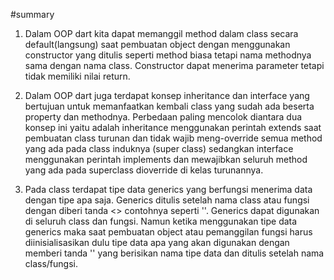 #summary

1. Dalam OOP dart kita dapat memanggil method dalam class secara default(langsung) saat pembuatan object dengan menggunakan constructor yang ditulis seperti method biasa tetapi nama methodnya sama dengan nama class. Constructor dapat menerima parameter tetapi tidak memiliki nilai return.

2. Dalam OOP dart juga terdapat konsep inheritance dan interface yang bertujuan untuk memanfaatkan kembali class yang sudah ada beserta property dan methodnya. Perbedaan paling mencolok diantara dua konsep ini yaitu adalah inheritance menggunakan perintah extends saat pembuatan class turunan dan tidak wajib meng-override semua method yang ada pada class induknya (super class) sedangkan interface menggunakan perintah implements dan mewajibkan seluruh method yang ada pada superclass dioverride di kelas turunannya.

3. Pada class terdapat tipe data generics yang berfungsi menerima data dengan tipe apa saja. Generics ditulis setelah nama class atau fungsi dengan diberi tanda <> contohnya seperti '<T>'. Generics dapat digunakan di seluruh class dan fungsi. Namun ketika menggunakan tipe data generics maka saat pembuatan object atau pemanggilan fungsi harus diinisialisasikan dulu tipe data apa yang akan digunakan dengan memberi tanda '<Tipe Data>' yang berisikan nama tipe data dan ditulis setelah nama class/fungsi.